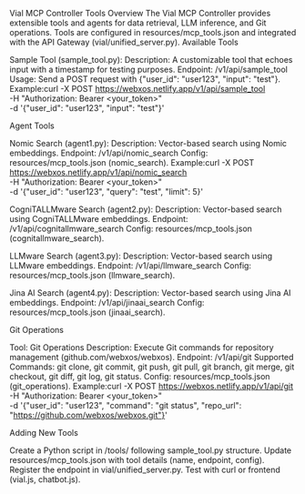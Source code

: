Vial MCP Controller Tools
Overview
The Vial MCP Controller provides extensible tools and agents for data retrieval, LLM inference, and Git operations. Tools are configured in resources/mcp_tools.json and integrated with the API Gateway (vial/unified_server.py).
Available Tools

Sample Tool (sample_tool.py):
Description: A customizable tool that echoes input with a timestamp for testing purposes.
Endpoint: /v1/api/sample_tool
Usage: Send a POST request with {"user_id": "user123", "input": "test"}.
Example:curl -X POST https://webxos.netlify.app/v1/api/sample_tool \
     -H "Authorization: Bearer <your_token>" \
     -d '{"user_id": "user123", "input": "test"}'





Agent Tools

Nomic Search (agent1.py):
Description: Vector-based search using Nomic embeddings.
Endpoint: /v1/api/nomic_search
Config: resources/mcp_tools.json (nomic_search).
Example:curl -X POST https://webxos.netlify.app/v1/api/nomic_search \
     -H "Authorization: Bearer <your_token>" \
     -d '{"user_id": "user123", "query": "test", "limit": 5}'




CogniTALLMware Search (agent2.py):
Description: Vector-based search using CogniTALLMware embeddings.
Endpoint: /v1/api/cognitallmware_search
Config: resources/mcp_tools.json (cognitallmware_search).


LLMware Search (agent3.py):
Description: Vector-based search using LLMware embeddings.
Endpoint: /v1/api/llmware_search
Config: resources/mcp_tools.json (llmware_search).


Jina AI Search (agent4.py):
Description: Vector-based search using Jina AI embeddings.
Endpoint: /v1/api/jinaai_search
Config: resources/mcp_tools.json (jinaai_search).



Git Operations

Tool: Git Operations
Description: Execute Git commands for repository management (github.com/webxos/webxos).
Endpoint: /v1/api/git
Supported Commands: git clone, git commit, git push, git pull, git branch, git merge, git checkout, git diff, git log, git status.
Config: resources/mcp_tools.json (git_operations).
Example:curl -X POST https://webxos.netlify.app/v1/api/git \
     -H "Authorization: Bearer <your_token>" \
     -d '{"user_id": "user123", "command": "git status", "repo_url": "https://github.com/webxos/webxos.git"}'



Adding New Tools

Create a Python script in /tools/ following sample_tool.py structure.
Update resources/mcp_tools.json with tool details (name, endpoint, config).
Register the endpoint in vial/unified_server.py.
Test with curl or frontend (vial.js, chatbot.js).
